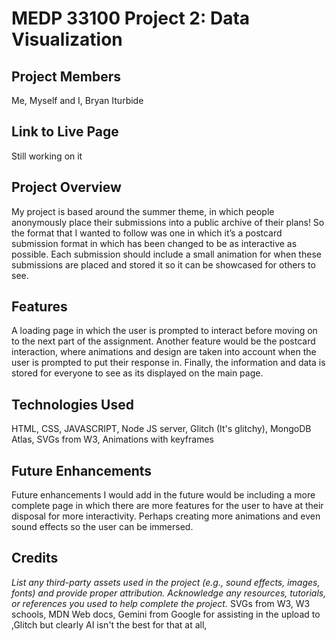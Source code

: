 # MEDP 33100 Project 2: Data Visualization
## **Project Members**

Me, Myself and I, Bryan Iturbide

## **Link to Live Page**

Still working on it

## **Project Overview**

My project is based around the summer theme, in which people anonymously place their submissions into a public archive of their plans! So the format that I wanted to follow was one in which it’s a postcard submission format in which has been changed to be as interactive as possible. Each submission should include a small animation for when these submissions are placed and stored it so it can be showcased for others to see. 


## **Features**

A loading page in which the user is prompted to interact before moving on to the next part of the assignment. Another feature would be the postcard interaction, where animations and design are taken into account when the user is prompted to put their response in. Finally, the information and data is stored for everyone to see as its displayed on the main page. 

## **Technologies Used**

HTML, CSS, JAVASCRIPT, Node JS server, Glitch (It's glitchy), MongoDB Atlas, SVGs from W3, Animations with keyframes

## **Future Enhancements**

Future enhancements I would add in the future would be including a more complete page in which there are more features for the user to have at their disposal for more interactivity. Perhaps creating more animations and even sound effects so the user can be immersed.

## **Credits**

_List any third-party assets used in the project (e.g., sound effects, images, fonts) and provide proper attribution. Acknowledge any resources, tutorials, or references you used to help complete the project._
SVGs from W3, W3 schools, MDN Web docs, Gemini from Google for assisting in the upload to ,Glitch but clearly AI isn't the best for that at all, 
